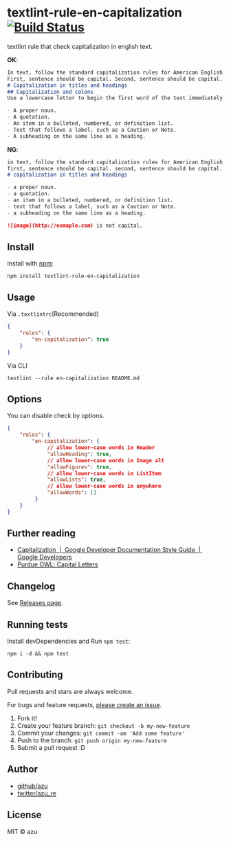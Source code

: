 # textlint-rule-en-capitalization [![Build Status](https://travis-ci.org/textlint-rule/textlint-rule-en-capitalization.svg?branch=master)](https://travis-ci.org/textlint-rule/textlint-rule-en-capitalization)


textlint rule that check capitalization in english text.

**OK**:

```markdown
In text, follow the standard capitalization rules for American English. Additionally:
First, sentence should be capital. Second, sentence should be capital.
# Capitalization in titles and headings
## Capitalization and colons
Use a lowercase letter to begin the first word of the text immediately following a colon, unless the text is one of the following:

- A proper noun.
- A quotation.
- An item in a bulleted, numbered, or definition list.
- Text that follows a label, such as a Caution or Note.
- A subheading on the same line as a heading.

```

**NG**:

```markdown
in text, follow the standard capitalization rules for American English
first, sentence should be capital. second, sentence should be capital.
# capitalization in titles and headings

- a proper noun.
- a quotation.
- an item in a bulleted, numbered, or definition list.
- text that follows a label, such as a Caution or Note.
- a subheading on the same line as a heading.

![image](http://exmaple.com) is not capital.
```


## Install

Install with [npm](https://www.npmjs.com/):

    npm install textlint-rule-en-capitalization

## Usage

Via `.textlintrc`(Recommended)

```json
{
    "rules": {
        "en-capitalization": true
    }
}
```

Via CLI

```
textlint --rule en-capitalization README.md
```


## Options

You can disable check by options.

```json
{
    "rules": {
        "en-capitalization": {
             // allow lower-case words in Header
             "allowHeading": true,
             // allow lower-case words in Image alt
             "allowFigures": true,
             // allow lower-case words in ListItem
             "allowLists": true,
             // allow lower-case words in anywhere
             "allowWords": []
         }
    }
}
```

## Further reading

- [Capitalization  |  Google Developer Documentation Style Guide  |  Google Developers](https://developers.google.com/style/capitalization "Capitalization  |  Google Developer Documentation Style Guide  |  Google Developers")
- [Purdue OWL: Capital Letters](https://owl.english.purdue.edu/owl/resource/592/01/ "Purdue OWL: Capital Letters")

## Changelog

See [Releases page](https://github.com/textlint-rule/textlint-rule-en-capitalization/releases).

## Running tests

Install devDependencies and Run `npm test`:

    npm i -d && npm test

## Contributing

Pull requests and stars are always welcome.

For bugs and feature requests, [please create an issue](https://github.com/textlint-rule/textlint-rule-en-capitalization/issues).

1. Fork it!
2. Create your feature branch: `git checkout -b my-new-feature`
3. Commit your changes: `git commit -am 'Add some feature'`
4. Push to the branch: `git push origin my-new-feature`
5. Submit a pull request :D

## Author

- [github/azu](https://github.com/azu)
- [twitter/azu_re](https://twitter.com/azu_re)

## License

MIT © azu
